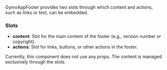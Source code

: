 GymxAppFooter provides two slots through which content and actions, such as links or text, can be embedded.

### Slots
- **content**: Slot for the main content of the footer (e.g., version number or copyright).
- **actions**: Slot for links, buttons, or other actions in the footer.

Currently, this component does not use any props.
The content is managed exclusively through the slots.
